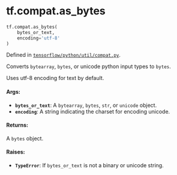 <div itemscope itemtype="http://developers.google.com/ReferenceObject">
<meta itemprop="name" content="tf.compat.as_bytes" />
<meta itemprop="path" content="Stable" />
</div>

# tf.compat.as_bytes

``` python
tf.compat.as_bytes(
    bytes_or_text,
    encoding='utf-8'
)
```



Defined in [`tensorflow/python/util/compat.py`](/code/stable/tensorflow/python/util/compat.py).

Converts `bytearray`, `bytes`, or unicode python input types to `bytes`.

Uses utf-8 encoding for text by default.

#### Args:

* <b>`bytes_or_text`</b>: A `bytearray`, `bytes`, `str`, or `unicode` object.
* <b>`encoding`</b>: A string indicating the charset for encoding unicode.


#### Returns:

A `bytes` object.


#### Raises:

* <b>`TypeError`</b>: If `bytes_or_text` is not a binary or unicode string.